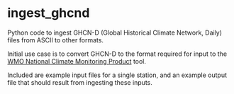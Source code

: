 # ingest_ghcnd
Python code to ingest GHCN-D (Global Historical Climate Network, Daily) files from ASCII to other formats.

Initial use case is to convert GHCN-D to the format required for input to the [WMO National Climate Monitoring Product](https://github.com/ET-NCMP/NCMP) tool. 

Included are example input files for a single station, and an example output file that should result from ingesting these inputs.